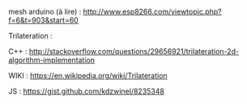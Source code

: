 mesh arduino (à lire) : http://www.esp8266.com/viewtopic.php?f=6&t=903&start=60



Trilateration :

C++ : http://stackoverflow.com/questions/29656921/trilateration-2d-algorithm-implementation

WIKI : https://en.wikipedia.org/wiki/Trilateration

JS : https://gist.github.com/kdzwinel/8235348
